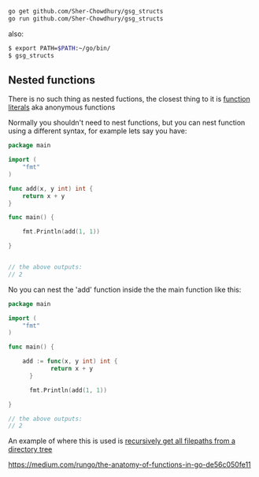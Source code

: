 ```bash
go get github.com/Sher-Chowdhury/gsg_structs
go run github.com/Sher-Chowdhury/gsg_structs
```

also:

```bash
$ export PATH=$PATH:~/go/bin/
$ gsg_structs

```



## Nested functions

There is no such thing as nested fuctions, the closest thing to it is [function literals](https://golang.org/ref/spec#Function_literals) aka anonymous functions



Normally you shouldn't need to nest functions, but you can nest function using a different syntax, for example lets say you have:


```go
package main

import (
	"fmt"
)

func add(x, y int) int {
	return x + y
}

func main() {

	fmt.Println(add(1, 1))

}


// the above outputs:
// 2
```

No you can nest the 'add' function inside the the main function like this:


```go
package main

import (
	"fmt"
)

func main() {

    add := func(x, y int) int {
	   		return x + y
	  }

	  fmt.Println(add(1, 1))

}

// the above outputs:
// 2
```

An example of where this is used is [recursively get all filepaths from a directory tree](https://www.google.com/search?q=golange+recursively+get+all+files+in+a+directory&oq=golange+recursively+get+all+files+in+a+directory&aqs=chrome..69i57j0.23531j0j7&sourceid=chrome&ie=UTF-8)


https://medium.com/rungo/the-anatomy-of-functions-in-go-de56c050fe11

